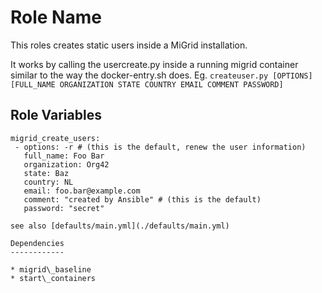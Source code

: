 Role Name
=========

This roles creates static users inside a MiGrid installation.

It works by calling the usercreate.py inside a running migrid container similar to the way the docker-entry.sh does.
Eg. `createuser.py [OPTIONS] [FULL_NAME ORGANIZATION STATE COUNTRY EMAIL COMMENT PASSWORD]`

Role Variables
--------------

```
migrid_create_users:
 - options: -r # (this is the default, renew the user information)
   full_name: Foo Bar
   organization: Org42
   state: Baz
   country: NL
   email: foo.bar@example.com
   comment: "created by Ansible" # (this is the default)
   password: "secret"

see also [defaults/main.yml](./defaults/main.yml)

Dependencies
------------

* migrid\_baseline
* start\_containers
